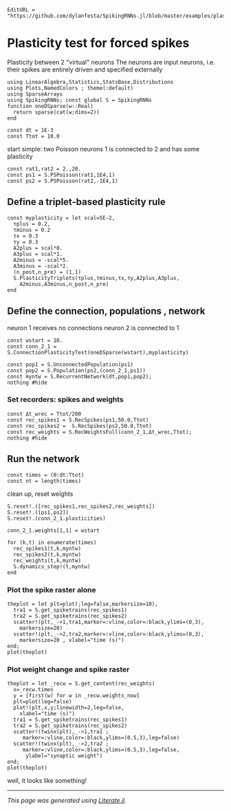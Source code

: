 ```@meta
EditURL = "https://github.com/dylanfesta/SpikingRNNs.jl/blob/master/examples/plasticity_triplet_2poisson.jl"
```

# Plasticity test for forced spikes

Plasticity between 2 "virtual" neurons The neurons are input neurons,
 i.e. their spikes are entirely driven and specified externally

````@example plasticity_triplet_2poisson
using LinearAlgebra,Statistics,StatsBase,Distributions
using Plots,NamedColors ; theme(:default)
using SparseArrays
using SpikingRNNs; const global S = SpikingRNNs
function oneDSparse(w::Real)
  return sparse(cat(w;dims=2))
end

const dt = 1E-3
const Ttot = 10.0
````

start simple: two Poisson neurons
1 is connected to 2 and has some plasticity

````@example plasticity_triplet_2poisson
const rat1,rat2 = 2.,20.
const ps1 = S.PSPoisson(rat1,1E4,1)
const ps2 = S.PSPoisson(rat2,-1E4,1)
````

## Define a triplet-based plasticity rule

````@example plasticity_triplet_2poisson
const myplasticity = let scal=5E-2,
  τplus = 0.2,
  τminus = 0.2
  τx = 0.3
  τy = 0.3
  A2plus = scal*0.
  A3plus = scal*1.
  A2minus = -scal*5.
  A3minus = -scal*2.
  (n_post,n_pre) = (1,1)
  S.PlasticityTriplets(τplus,τminus,τx,τy,A2plus,A3plus,
    A2minus,A3minus,n_post,n_pre)
end
````

## Define the connection, populations , network
neuron 1 receives no connections
neuron 2 is connected to 1

````@example plasticity_triplet_2poisson
const wstart = 10.
const conn_2_1 = S.ConnectionPlasticityTest(oneDSparse(wstart),myplasticity)

const pop1 = S.UnconnectedPopulation(ps1)
const pop2 = S.Population(ps2,(conn_2_1,ps1))
const myntw = S.RecurrentNetwork(dt,pop1,pop2);
nothing #hide
````

### Set recorders: spikes and weights

````@example plasticity_triplet_2poisson
const Δt_wrec = Ttot/200
const rec_spikes1 = S.RecSpikes(ps1,50.0,Ttot)
const rec_spikes2 =  S.RecSpikes(ps2,50.0,Ttot)
const rec_weights = S.RecWeightsFull(conn_2_1,Δt_wrec,Ttot);
nothing #hide
````

## Run the network

````@example plasticity_triplet_2poisson
const times = (0:dt:Ttot)
const nt = length(times)
````

clean up, reset weights

````@example plasticity_triplet_2poisson
S.reset!.([rec_spikes1,rec_spikes2,rec_weights])
S.reset!.([ps1,ps2])
S.reset!.(conn_2_1.plasticities)

conn_2_1.weights[1,1] = wstart

for (k,t) in enumerate(times)
  rec_spikes1(t,k,myntw)
  rec_spikes2(t,k,myntw)
  rec_weights(t,k,myntw)
  S.dynamics_step!(t,myntw)
end
````

### Plot the spike raster alone

````@example plasticity_triplet_2poisson
theplot = let plt=plot(;leg=false,markersize=10),
  tra1 = S.get_spiketrains(rec_spikes1)
  tra2 = S.get_spiketrains(rec_spikes2)
  scatter!(plt,_->1,tra1,marker=:vline,color=:black,ylims=(0,3),
    markersize=20)
  scatter!(plt,_->2,tra2,marker=:vline,color=:black,ylims=(0,3),
    markersize=20 , xlabel="time (s)")
end;
plot(theplot)
````

### Plot weight change and spike raster

````@example plasticity_triplet_2poisson
theplot = let _recw = S.get_content(rec_weights)
  x=_recw.times
  y = [first(w) for w in _recw.weights_now]
  plt=plot(leg=false)
  plot!(plt,x,y;linewidth=2,leg=false,
    xlabel="time (s)")
  tra1 = S.get_spiketrains(rec_spikes1)
  tra2 = S.get_spiketrains(rec_spikes2)
  scatter!(twinx(plt),_->1,tra1 ;
     marker=:vline,color=:black,ylims=(0.5,3),leg=false)
  scatter!(twinx(plt),_->2,tra2 ;
     marker=:vline,color=:black,ylims=(0.5,3),leg=false,
      ylabel="synaptic weight")
end;
plot(theplot)
````

well, it looks like something!

---

*This page was generated using [Literate.jl](https://github.com/fredrikekre/Literate.jl).*

